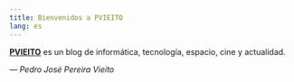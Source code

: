 ```yaml
---
title: Bienvenidos a PVIEITO
lang: es
---
```


[**PVIEITO**](/) es un blog de informática, tecnología, espacio, cine y actualidad.

*— Pedro José Pereira Vieito*
